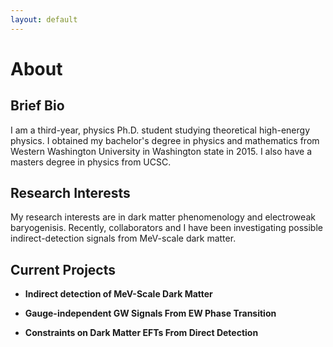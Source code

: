 ```yaml
---
layout: default
---
```


About
=====

Brief Bio
---------

I am a third-year, physics Ph.D. student studying theoretical high-energy physics. I obtained my bachelor's degree in physics and mathematics from Western Washington University in Washington state in 2015. I also have a masters degree in physics from UCSC.

Research Interests
------------------

My research interests are in dark matter phenomenology and electroweak baryogenisis. Recently, collaborators and I have been investigating possible indirect-detection signals from MeV-scale dark matter.

Current Projects
----------------

* **Indirect detection of MeV-Scale Dark Matter**

* **Gauge-independent GW Signals From EW  Phase Transition**

* **Constraints on Dark Matter EFTs From Direct Detection**
